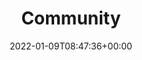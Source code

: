 ---
title : "Community"
description: "Stay informed"
date: 2022-01-09T08:47:36+00:00
lastmod: 2022-01-09T08:47:36+00:00
draft: false
images: []
---